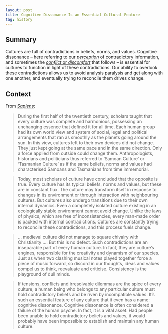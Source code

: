 ```yaml
---
layout: post
title: Cognitive Dissonance Is an Essential Cultural Feature
tag: history
---
```


## Summary

Cultures are full of contradictions in beliefs, norms, and values. Cognitive dissonance – here referring to our [_perception_](https://en.wikipedia.org/wiki/Cognitive_dissonance) of contradictory information, and sometimes the [_conflict_ or _discomfort_](https://www.merriam-webster.com/dictionary/cognitive%20dissonance) that follows – is essential for cultures to function in light of these contradictions. Our ability to overlook these contradictions allows us to avoid analysis paralysis and get along with one another, and eventually trying to reconcile them drives change.

## Context

From _[Sapiens](https://www.ynharari.com/book/sapiens-2/)_:

> During the first half of the twentieth century, scholars taught that every culture was complete and harmonious, possessing an unchanging essence that defined it for all time. Each human group had its own world view and system of social, legal and political arrangements that ran as smoothly as the planets going around the sun. In this view, cultures left to their own devices did not change. They just kept going at the same pace and in the same direction. Only a force applied from outside could change them. Anthropologists, historians and politicians thus referred to ‘Samoan Culture’ or ‘Tasmanian Culture’ as if the same beliefs, norms and values had characterised Samoans and Tasmanians from time immemorial.

> Today, most scholars of culture have concluded that the opposite is true. Every culture has its typical beliefs, norms and values, but these are in constant flux. The culture may transform itself in response to changes in its environment or through interaction with neighbouring cultures. But cultures also undergo transitions due to their own internal dynamics. Even a completely isolated culture existing in an ecologically stable environment cannot avoid change. Unlike the laws of physics, which are free of inconsistencies, every man-made order is packed with internal contradictions. Cultures are constantly trying to reconcile these contradictions, and this process fuels change.

> … medieval culture did not manage to square chivalry with Christianity …. But this is no defect. Such contradictions are an inseparable part of every human culture. In fact, they are culture’s engines, responsible for the creativity and dynamism of our species. Just as when two clashing musical notes played together force a piece of music forward, so discord in our thoughts, ideas and values compel us to think, reevaluate and criticise. Consistency is the playground of dull minds.

> If tensions, conflicts and irresolvable dilemmas are the spice of every culture, a human being who belongs to any particular culture must hold contradictory beliefs and be riven by incompatible values. It’s such an essential feature of any culture that it even has a name: cognitive dissonance. Cognitive dissonance is often considered a failure of the human psyche. In fact, it is a vital asset. Had people been unable to hold contradictory beliefs and values, it would probably have been impossible to establish and maintain any human culture.